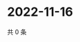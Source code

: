# 2022-11-16

共 0 条

<!-- BEGIN WEIBO -->
<!-- 最后更新时间 Wed Nov 16 2022 12:22:51 GMT+0800 (China Standard Time) -->

<!-- END WEIBO -->
